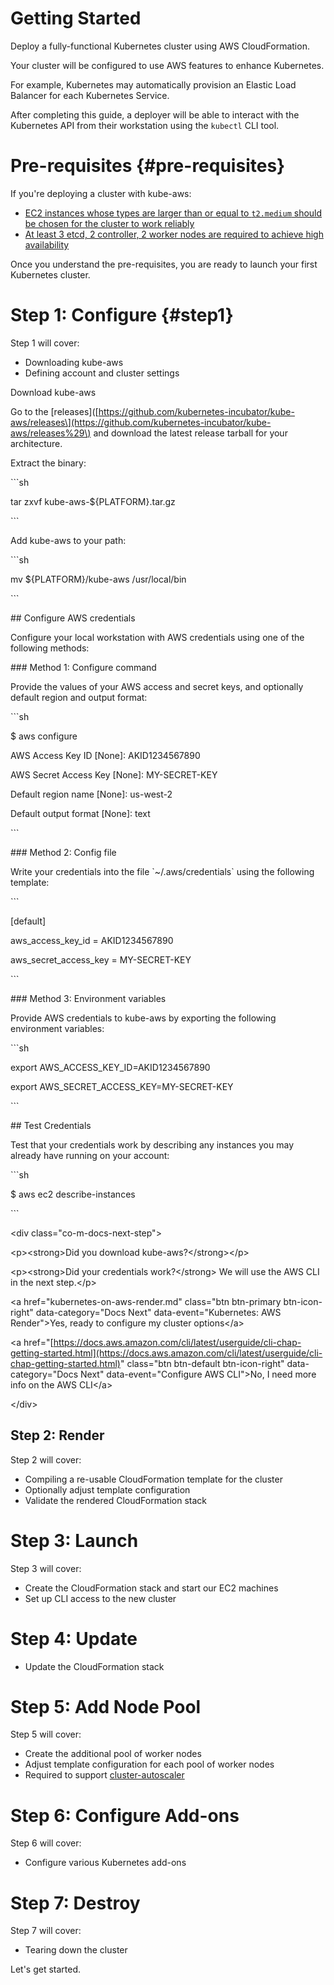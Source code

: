 # Getting Started

Deploy a fully-functional Kubernetes cluster using AWS CloudFormation.

Your cluster will be configured to use AWS features to enhance Kubernetes.

For example, Kubernetes may automatically provision an Elastic Load Balancer for each Kubernetes Service.

After completing this guide, a deployer will be able to interact with the Kubernetes API from their workstation using the `kubectl` CLI tool.

# Pre-requisites {#pre-requisites}

If you're deploying a cluster with kube-aws:

* [EC2 instances whose types are larger than or equal to `t2.medium` should be chosen for the cluster to work reliably](https://github.com/kubernetes-incubator/kube-aws/issues/138)
* [At least 3 etcd, 2 controller, 2 worker nodes are required to achieve high availability](https://github.com/kubernetes-incubator/kube-aws/issues/138#issuecomment-266432162)

Once you understand the pre-requisites, you are ready to launch your first Kubernetes cluster.

# Step 1: Configure {#step1}

Step 1 will cover:

* Downloading kube-aws
* Defining account and cluster settings

Download kube-aws

Go to the \[releases\]\([https://github.com/kubernetes-incubator/kube-aws/releases\](https://github.com/kubernetes-incubator/kube-aws/releases%29\) and download the latest release tarball for your architecture.

Extract the binary:

\`\`\`sh

tar zxvf kube-aws-${PLATFORM}.tar.gz

\`\`\`

Add kube-aws to your path:

\`\`\`sh

mv ${PLATFORM}/kube-aws /usr/local/bin

\`\`\`

\#\# Configure AWS credentials

Configure your local workstation with AWS credentials using one of the following methods:

\#\#\# Method 1: Configure command

Provide the values of your AWS access and secret keys, and optionally default region and output format:

\`\`\`sh

$ aws configure

AWS Access Key ID \[None\]: AKID1234567890

AWS Secret Access Key \[None\]: MY-SECRET-KEY

Default region name \[None\]: us-west-2

Default output format \[None\]: text

\`\`\`

\#\#\# Method 2: Config file

Write your credentials into the file \`~/.aws/credentials\` using the following template:

\`\`\`

\[default\]

aws\_access\_key\_id = AKID1234567890

aws\_secret\_access\_key = MY-SECRET-KEY

\`\`\`

\#\#\# Method 3: Environment variables

Provide AWS credentials to kube-aws by exporting the following environment variables:

\`\`\`sh

export AWS\_ACCESS\_KEY\_ID=AKID1234567890

export AWS\_SECRET\_ACCESS\_KEY=MY-SECRET-KEY

\`\`\`

\#\# Test Credentials

Test that your credentials work by describing any instances you may already have running on your account:

\`\`\`sh

$ aws ec2 describe-instances

\`\`\`

&lt;div class="co-m-docs-next-step"&gt;

&lt;p&gt;&lt;strong&gt;Did you download kube-aws?&lt;/strong&gt;&lt;/p&gt;

&lt;p&gt;&lt;strong&gt;Did your credentials work?&lt;/strong&gt; We will use the AWS CLI in the next step.&lt;/p&gt;

&lt;a href="kubernetes-on-aws-render.md" class="btn btn-primary btn-icon-right"  data-category="Docs Next" data-event="Kubernetes: AWS Render"&gt;Yes, ready to configure my cluster options&lt;/a&gt;

&lt;a href="[https://docs.aws.amazon.com/cli/latest/userguide/cli-chap-getting-started.html](https://docs.aws.amazon.com/cli/latest/userguide/cli-chap-getting-started.html)" class="btn btn-default btn-icon-right"  data-category="Docs Next" data-event="Configure AWS CLI"&gt;No, I need more info on the AWS CLI&lt;/a&gt;

&lt;/div&gt;



## Step 2: Render

Step 2 will cover:

* Compiling a re-usable CloudFormation template for the cluster
* Optionally adjust template configuration
* Validate the rendered CloudFormation stack

# Step 3: Launch

Step 3 will cover:

* Create the CloudFormation stack and start our EC2 machines
* Set up CLI access to the new cluster

# Step 4: Update

* Update the CloudFormation stack

# Step 5: Add Node Pool

Step 5 will cover:

* Create the additional pool of worker nodes
* Adjust template configuration for each pool of worker nodes
* Required to support [cluster-autoscaler](https://github.com/kubernetes/contrib/tree/master/cluster-autoscaler)

# Step 6: Configure Add-ons

Step 6 will cover:

* Configure various Kubernetes add-ons

# Step 7: Destroy

Step 7 will cover:

* Tearing down the cluster

Let's get started.

